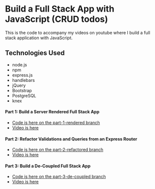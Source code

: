 # Build a Full Stack App with JavaScript (CRUD todos)

This is the code to accompany my videos on youtube where I build a full stack application with JavaScript.

## Technologies Used
* node.js
* npm
* express.js
* handlebars
* jQuery
* Bootstrap
* PostgreSQL
* knex

#### Part 1: Build a Server Rendered Full Stack App
* [Code is here on the part-1-rendered branch](https://github.com/w3cj/Full-Stack-JavaScript-CRUD/tree/part-1-rendered)
* [Video is here](https://www.youtube.com/watch?v=WYa47JkZH_U)

#### Part 2: Refactor Validations and Queries from an Express Router
* [Code is here on the part-2-refactored branch](https://github.com/w3cj/Full-Stack-JavaScript-CRUD/tree/part-2-refactored)
* [Video is here](https://www.youtube.com/watch?v=Q2FWBi2z_NI)

#### Part 3: Build a De-Coupled Full Stack App
* [Code is here on the part-3-de-coupled branch](https://github.com/w3cj/Full-Stack-JavaScript-CRUD/tree/part-3-de-coupled)
* [Video is here](https://youtu.be/RCHSuEfKJ8g)
